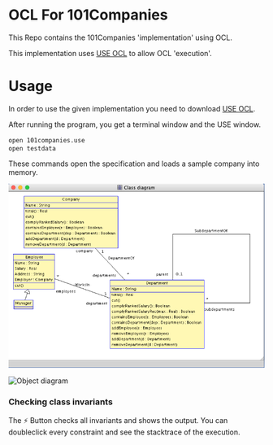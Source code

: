 OCL For 101Companies
===================

This Repo contains the 101Companies 'implementation' using OCL.

This implementation uses [USE OCL](http://useocl.sourceforge.net/w/index.php) to allow OCL 'execution'.

Usage
=====
In order to use the given implementation you need to download [USE OCL](http://useocl.sourceforge.net/w/index.php/Main_Page#Download).

After running the program, you get a terminal window and the USE window.

```
open 101companies.use
open testdata
```
These commands open the specification and loads a sample company into memory.

![Class diagram](img/class_diagram.png)

![Object diagram](img/object_diagram)

### Checking class invariants
The ⚡ Button checks all invariants and shows the output. You can doubleclick every constraint and see the stacktrace of the execution.

